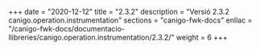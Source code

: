 +++
date        = "2020-12-12"
title       = "2.3.2"
description = "Versió 2.3.2 canigo.operation.instrumentation"
sections    = "canigo-fwk-docs"
enllac		= "/canigo-fwk-docs/documentacio-llibreries/canigo.operation.instrumentation/2.3.2/"
weight		= 6
+++
